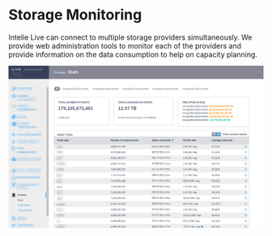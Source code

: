 # Storage Monitoring

Intelie Live can connect to multiple storage providers simultaneously. We provide web administration tools to monitor each of the providers and provide information on the data consumption to help on capacity planning.

![Storage monitoring web interface](<../.gitbook/assets/image (29).png>)

